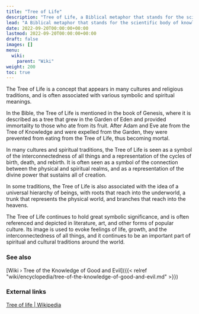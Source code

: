 ```yaml
---
title: "Tree of Life"
description: "Tree of Life, a Biblical metaphor that stands for the scientific body of knowledge on how to provide the technological means to achieve eternal life. More specifically to lengthen human life expectancy up to 1'000 years as it was the case during the Age of Leo."
lead: "A Biblical metaphor that stands for the scientific body of knowledge on how to provide the technological means to achieve eternal life. More specifically to lengthen human life expectancy up to 1'000 years as it was the case during the Age of Leo."
date: 2022-09-20T00:00:00+00:00
lastmod: 2022-09-20T00:00:00+00:00
draft: false
images: []
menu:
  wiki:
    parent: "Wiki"
weight: 200
toc: true
---
```


The Tree of Life is a concept that appears in many cultures and religious traditions, and is often associated with various symbolic and spiritual meanings.

In the Bible, the Tree of Life is mentioned in the book of Genesis, where it is described as a tree that grew in the Garden of Eden and provided immortality to those who ate from its fruit. After Adam and Eve ate from the Tree of Knowledge and were expelled from the Garden, they were prevented from eating from the Tree of Life, thus becoming mortal.

In many cultures and spiritual traditions, the Tree of Life is seen as a symbol of the interconnectedness of all things and a representation of the cycles of birth, death, and rebirth. It is often seen as a symbol of the connection between the physical and spiritual realms, and as a representation of the divine power that sustains all of creation.

In some traditions, the Tree of Life is also associated with the idea of a universal hierarchy of beings, with roots that reach into the underworld, a trunk that represents the physical world, and branches that reach into the heavens.

The Tree of Life continues to hold great symbolic significance, and is often referenced and depicted in literature, art, and other forms of popular culture. Its image is used to evoke feelings of life, growth, and the interconnectedness of all things, and it continues to be an important part of spiritual and cultural traditions around the world.

### See also

[Wiki › Tree of the Knowledge of Good and Evil]({{< relref "wiki/encyclopedia/tree-of-the-knowledge-of-good-and-evil.md" >}})</br>

### External links

[Tree of life | Wikipedia](https://en.wikipedia.org/wiki/Tree_of_life)
